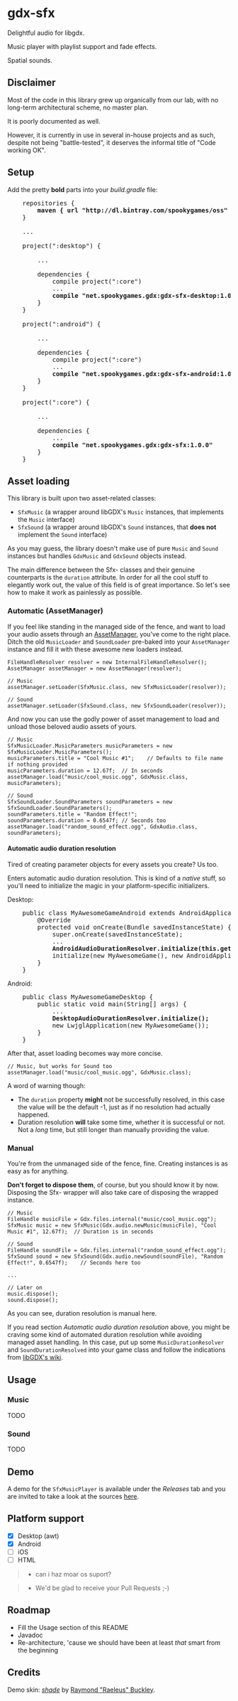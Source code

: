 # gdx-sfx

Delightful audio for libgdx.

Music player with playlist support and fade effects.

Spatial sounds.

## Disclaimer

Most of the code in this library grew up organically from our lab, with no long-term architectural scheme, no master plan.

It is poorly documented as well.

However, it is currently in use in several in-house projects and as such, despite not being "battle-tested", it deserves the informal title of "Code working OK".

## Setup

Add the pretty **bold** parts into your _build.gradle_ file:

<pre>
    repositories {
        <b>maven { url "http://dl.bintray.com/spookygames/oss" }</b>
    }
    
    ...
    
    project(":desktop") {
        
        ...
        
        dependencies {
            compile project(":core")
            ...
            <b>compile "net.spookygames.gdx:gdx-sfx-desktop:1.0.0"</b>
        }
    }
    
    project(":android") {
        
        ...
        
        dependencies {
            compile project(":core")
            ...
            <b>compile "net.spookygames.gdx:gdx-sfx-android:1.0.0"</b>
        }
    }
    
    project(":core") {
        
        ...
        
        dependencies {
            ...
            <b>compile "net.spookygames.gdx:gdx-sfx:1.0.0"</b>
        }
    }
</pre>

## Asset loading

This library is built upon two asset-related classes:
* `SfxMusic` (a wrapper around libGDX's `Music` instances, that implements the `Music` interface)
* `SfxSound` (a wrapper around libGDX's `Sound` instances, that **does not** implement the `Sound` interface)

As you may guess, the library doesn't make use of pure `Music` and `Sound` instances but handles `GdxMusic` and `GdxSound` objects instead.

The main difference between the Sfx- classes and their genuine counterparts is the `duration` attribute. In order for all the cool stuff to elegantly work out, the value of this field is of great importance. So let's see how to make it work as painlessly as possible.

### Automatic (AssetManager)

If you feel like standing in the managed side of the fence, and want to load your audio assets through an [AssetManager](https://github.com/libgdx/libgdx/wiki/Managing-your-assets), you've come to the right place. Ditch the old `MusicLoader` and `SoundLoader` pre-baked into your `AssetManager` instance and fill it with these awesome new loaders instead.

    FileHandleResolver resolver = new InternalFileHandleResolver();
    AssetManager assetManager = new AssetManager(resolver);
    
    // Music
    assetManager.setLoader(SfxMusic.class, new SfxMusicLoader(resolver));
    
    // Sound
    assetManager.setLoader(SfxSound.class, new SfxSoundLoader(resolver));

And now you can use the godly power of asset management to load and unload those beloved audio assets of yours.
    
    // Music
    SfxMusicLoader.MusicParameters musicParameters = new SfxMusicLoader.MusicParameters();
    musicParameters.title = "Cool Music #1";	// Defaults to file name if nothing provided
    musicParameters.duration = 12.67f;	// In seconds
    assetManager.load("music/cool_music.ogg", GdxMusic.class, musicParameters);
    
    // Sound
    SfxSoundLoader.SoundParameters soundParameters = new SfxSoundLoader.SoundParameters();
    soundParameters.title = "Random Effect!";
    soundParameters.duration = 0.6547f;	// Seconds too
    assetManager.load("random_sound_effect.ogg", GdxAudio.class, soundParameters);

#### Automatic audio duration resolution

Tired of creating parameter objects for every assets you create? Us too.

Enters automatic audio duration resolution. This is kind of a _native_ stuff, so you'll need to initialize the magic in your platform-specific initializers.

Desktop:

<pre>
    public class MyAwesomeGameAndroid extends AndroidApplication {
        @Override
        protected void onCreate(Bundle savedInstanceState) {
            super.onCreate(savedInstanceState);
            ...
            <b>AndroidAudioDurationResolver.initialize(this.getPackageName());</b>
            initialize(new MyAwesomeGame(), new AndroidApplicationConfiguration());
        }
    }
</pre>

Android:

<pre>
    public class MyAwesomeGameDesktop {
        public static void main(String[] args) {
            ...
            <b>DesktopAudioDurationResolver.initialize();</b>
            new LwjglApplication(new MyAwesomeGame());
        }
    }
</pre>

After that, asset loading becomes way more concise.
    
    // Music, but works for Sound too
    assetManager.load("music/cool_music.ogg", GdxMusic.class);

A word of warning though:
* The `duration` property **might** not be successfully resolved, in this case the value will be the default -1, just as if no resolution had actually happened.
* Duration resolution **will** take some time, whether it is successful or not. Not a _long_ time, but still longer than manually providing the value.

### Manual

You're from the unmanaged side of the fence, fine. Creating instances is as easy as for anything.

**Don't forget to dispose them**, of course, but you should know it by now. Disposing the Sfx- wrapper will also take care of disposing the wrapped instance.
    
    // Music
    FileHandle musicFile = Gdx.files.internal("music/cool_music.ogg");
    SfxMusic music = new SfxMusic(Gdx.audio.newMusic(musicFile), "Cool Music #1", 12.67f);	// Duration is in seconds
    
    // Sound
    FileHandle soundFile = Gdx.files.internal("random_sound_effect.ogg");
    SfxSound sound = new SfxSound(Gdx.audio.newSound(soundFile), "Random Effect!", 0.6547f);	// Seconds here too
    
    ...
    
    // Later on
    music.dispose();
    sound.dispose();

As you can see, duration resolution is manual here.

If you read section _Automatic audio duration resolution_ above, you might be craving some kind of automated duration resolution while avoiding managed asset handling. In this case, put up some `MusicDurationResolver` and `SoundDurationResolved` into your game class and follow the indications from [libGDX's wiki](https://github.com/libgdx/libgdx/wiki/Interfacing-with-platform-specific-code).

## Usage

### Music

TODO

### Sound

TODO

## Demo

A demo for the `SfxMusicPlayer` is available under the _Releases_ tab and you are invited to take a look at the sources [here](core/src/test/java/net/spookygames/gdx/sfx/demo/GdxSfxDemo.java).

## Platform support

- [x] Desktop (awt)
- [x] Android
- [ ] iOS
- [ ] HTML

> - can i haz moar os suport?

> - We'd be glad to receive your Pull Requests ;-)

## Roadmap

* Fill the Usage section of this README
* Javadoc
* Re-architecture, 'cause we should have been at least _that_ smart from the beginning

## Credits

Demo skin: [_shade_](https://github.com/czyzby/gdx-skins/tree/master/shade) by [Raymond "Raeleus" Buckley](http://www.badlogicgames.com/forum/viewtopic.php?f=22&t=21568).
